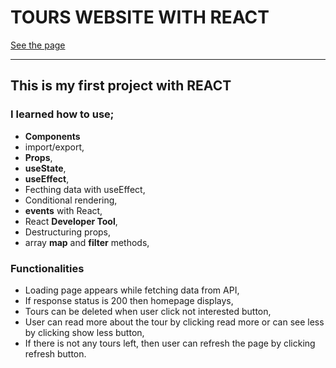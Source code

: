 

# TOURS WEBSITE WITH REACT

[See the page](https://emreozturanli.github.io/Tours-React/)

<hr>

## This is my first project with <b>REACT</b>
### I learned how to use;
  - <b>Components</b>
  - import/export,
  - <b>Props</b>,
  - <b>useState</b>,
  - <b>useEffect</b>,
  - Fecthing data with useEffect,
  - Conditional rendering,
  - <b>events</b> with React,
  - React <b>Developer Tool</b>,
  - Destructuring props,
  - array <b>map</b> and <b>filter</b> methods,

### Functionalities
  * Loading page appears while fetching data from API,
  * If response status is 200 then homepage displays,
  * Tours can be deleted when user click not interested button,
  * User can read more about the tour by clicking read more or can see less by clicking show less button,
  * If there is not any tours left, then user can refresh the page by clicking refresh button.
